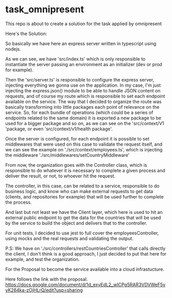 # task_omnipresent
This repo is about to create a solution for the task applied by omnipresent

Here's the Solution:

So basically we have here an express server written in typescript using nodejs.

As we can see, we have 'src/index.ts' which is only responsible to instantiate the server passing an environment as an initializer (dev or prod for example).

Then the 'src/server.ts' is responsible to configure the express server, injecting everything we gonna use on the application. In my case, I'm just injecting the express.json() module to be able to handle JSON content on requests, and of course my route which is responsible to set each endpoint available on the service.
The way that I decided to organize the route was basically transforming into little packages each point of relevance on the service. So, for each bundle of operations (which could be a series of endpoints related to the same domain) it is exported a new package to be used for a bigger package and so on, as we can see on the 'src/context/V1 'package, or even 'src/context/v1/health package'.

Once the server is configured, for each endpoint it is possible to set middlewares that were used on this case to validate the request itself, and we can see the example on './src/context/employees.ts', which is injecting the middleware './src/middlewares/setCountryMiddleware'


From now, the organization goes with the Controller class, which is responsible to do whatever it is necessary to complete a given process and deliver the result, or not, to whoever hit the request.

The controller, in this case, can be related to a service, responsible to do business logic, and know who can make external requests to get data (clients, and repositories for example) that will be used further to complete the process.

And last but not least we have the Client layer, which here is used to hit an external public endpoint to get the data for the countries that will be used by the service to build the object and delivers that to the controller.

For unit tests, I decided to use jest to full cover the employeesController, using mocks and the real requests and validating the output.

P.S: We have on './src/controllers/restCountriesController' that calls directly the client, I don't think is a good approach, I just decided to put that here for example, and test the organization.



For the Proposal to become the service available into a cloud infrastucture.

Here follows the link with the proposal.
https://docs.google.com/document/d/1d_exyEdL2_wICPg5RAR3VDVWeF5vyK264ka-zOjHLrQ/edit?usp=sharing